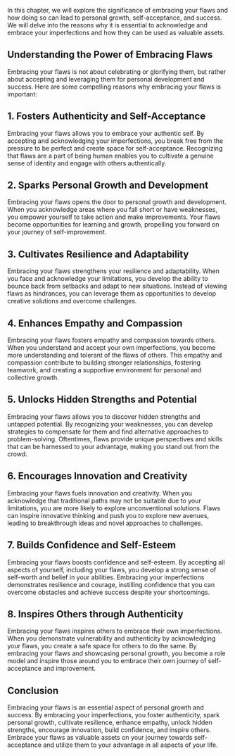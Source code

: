 
In this chapter, we will explore the significance of embracing your flaws and how doing so can lead to personal growth, self-acceptance, and success. We will delve into the reasons why it is essential to acknowledge and embrace your imperfections and how they can be used as valuable assets.

**Understanding the Power of Embracing Flaws**
----------------------------------------------

Embracing your flaws is not about celebrating or glorifying them, but rather about accepting and leveraging them for personal development and success. Here are some compelling reasons why embracing your flaws is important:

## 1. Fosters Authenticity and Self-Acceptance

Embracing your flaws allows you to embrace your authentic self. By accepting and acknowledging your imperfections, you break free from the pressure to be perfect and create space for self-acceptance. Recognizing that flaws are a part of being human enables you to cultivate a genuine sense of identity and engage with others authentically.

## 2. Sparks Personal Growth and Development

Embracing your flaws opens the door to personal growth and development. When you acknowledge areas where you fall short or have weaknesses, you empower yourself to take action and make improvements. Your flaws become opportunities for learning and growth, propelling you forward on your journey of self-improvement.

## 3. Cultivates Resilience and Adaptability

Embracing your flaws strengthens your resilience and adaptability. When you face and acknowledge your limitations, you develop the ability to bounce back from setbacks and adapt to new situations. Instead of viewing flaws as hindrances, you can leverage them as opportunities to develop creative solutions and overcome challenges.

## 4. Enhances Empathy and Compassion

Embracing your flaws fosters empathy and compassion towards others. When you understand and accept your own imperfections, you become more understanding and tolerant of the flaws of others. This empathy and compassion contribute to building stronger relationships, fostering teamwork, and creating a supportive environment for personal and collective growth.

## 5. Unlocks Hidden Strengths and Potential

Embracing your flaws allows you to discover hidden strengths and untapped potential. By recognizing your weaknesses, you can develop strategies to compensate for them and find alternative approaches to problem-solving. Oftentimes, flaws provide unique perspectives and skills that can be harnessed to your advantage, making you stand out from the crowd.

## 6. Encourages Innovation and Creativity

Embracing your flaws fuels innovation and creativity. When you acknowledge that traditional paths may not be suitable due to your limitations, you are more likely to explore unconventional solutions. Flaws can inspire innovative thinking and push you to explore new avenues, leading to breakthrough ideas and novel approaches to challenges.

## 7. Builds Confidence and Self-Esteem

Embracing your flaws boosts confidence and self-esteem. By accepting all aspects of yourself, including your flaws, you develop a strong sense of self-worth and belief in your abilities. Embracing your imperfections demonstrates resilience and courage, instilling confidence that you can overcome obstacles and achieve success despite your shortcomings.

## 8. Inspires Others through Authenticity

Embracing your flaws inspires others to embrace their own imperfections. When you demonstrate vulnerability and authenticity by acknowledging your flaws, you create a safe space for others to do the same. By embracing your flaws and showcasing personal growth, you become a role model and inspire those around you to embrace their own journey of self-acceptance and improvement.

**Conclusion**
--------------

Embracing your flaws is an essential aspect of personal growth and success. By embracing your imperfections, you foster authenticity, spark personal growth, cultivate resilience, enhance empathy, unlock hidden strengths, encourage innovation, build confidence, and inspire others. Embrace your flaws as valuable assets on your journey towards self-acceptance and utilize them to your advantage in all aspects of your life.
